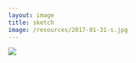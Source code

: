 ```yaml
---
layout: image
title: sketch
image: /resources/2017-01-31-s.jpg
---
```



![][image]


[image]: /resources/2017-01-31.jpg
